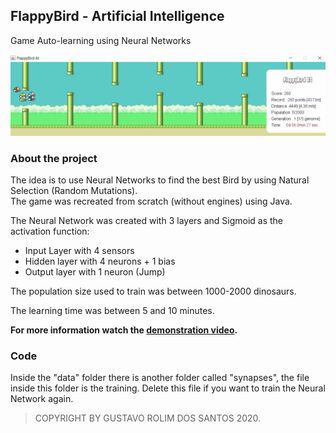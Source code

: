 ## FlappyBird - Artificial Intelligence

Game Auto-learning using Neural Networks

[![FlappyBirdAI](https://github.com/GustavoRolimSantos/Java/blob/master/FlappyBirdAI/data/FlappyBird-demo.gif)](https://www.youtube.com/watch?v=eHvFdgZAawI)

### About the project
The idea is to use Neural Networks to find the best Bird by using Natural Selection (Random Mutations).<br>
The game was recreated from scratch (without engines) using Java.

The Neural Network was created with 3 layers and Sigmoid as the activation function:
- Input Layer with 4 sensors
- Hidden layer with 4 neurons + 1 bias
- Output layer with 1 neuron (Jump)

The population size used to train was between 1000-2000 dinosaurs.

The learning time was between 5 and 10 minutes.

**For more information watch the [demonstration video](https://www.youtube.com/watch?v=eHvFdgZAawI).** 

### Code
Inside the "data" folder there is another folder called "synapses", the file inside this folder is the training.
Delete this file if you want to train the Neural Network again.

> COPYRIGHT BY GUSTAVO ROLIM DOS SANTOS 2020.